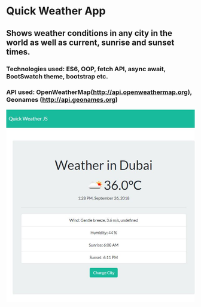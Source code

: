 # Quick Weather App

## Shows weather conditions in any city in the world as well as current, sunrise and sunset times.

### Technologies used: ES6, OOP, fetch API, async await, BootSwatch theme, bootstrap etc.
### API used: OpenWeatherMap(http://api.openweathermap.org), Geonames (http://api.geonames.org)

![Quick Weather JS](screenshot.JPG "Quick Weather JS")